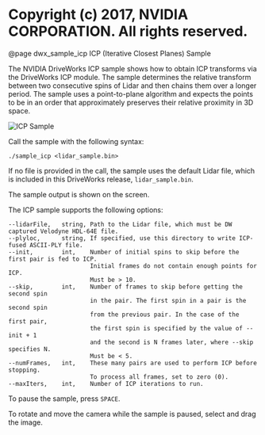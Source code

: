 # Copyright (c) 2017, NVIDIA CORPORATION.  All rights reserved.

@page dwx_sample_icp ICP (Iterative Closest Planes) Sample

The NVIDIA DriveWorks ICP sample shows how to obtain ICP transforms via the
DriveWorks ICP module. The sample determines the relative transform between
two consecutive spins of Lidar and then chains them over a longer period. The
sample uses a point-to-plane algorithm and expects the points to be in an
order that approximately preserves their relative proximity in 3D space.

![ICP Sample](sample_icp.png)

Call the sample with the following syntax:

`./sample_icp <lidar_sample.bin>`

If no file is provided in the call, the sample uses the default Lidar
file, which is included in this DriveWorks release, `lidar_sample.bin`.

The sample output is shown on the screen.

The ICP sample supports the following options:

    --lidarFile,   string, Path to the Lidar file, which must be DW captured Velodyne HDL-64E file.
    --plyloc,      string, If specified, use this directory to write ICP-fused ASCII-PLY file.
    --init,        int,    Number of initial spins to skip before the first pair is fed to ICP.
                           Initial frames do not contain enough points for ICP.
                           Must be > 10.
    --skip,        int,    Number of frames to skip before getting the second spin
                           in the pair. The first spin in a pair is the second spin
                           from the previous pair. In the case of the first pair,
                           the first spin is specified by the value of --init + 1
                           and the second is N frames later, where --skip specifies N.
                           Must be < 5.
    --numFrames,   int,    These many pairs are used to perform ICP before stopping.
                           To process all frames, set to zero (0).
    --maxIters,    int,    Number of ICP iterations to run.


To pause the sample, press `SPACE`.

To rotate and move the camera while the sample is paused, select and drag the image.
